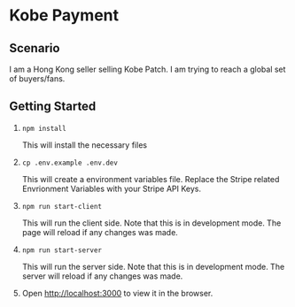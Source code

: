 # Kobe Payment

## Scenario

I am a Hong Kong seller selling Kobe Patch. I am trying to reach a global set of buyers/fans.

## Getting Started

1. `npm install`

   This will install the necessary files

2. `cp .env.example .env.dev`

   This will create a environment variables file. Replace the Stripe related Envrionment Variables with your Stripe API Keys.

3. `npm run start-client`

   This will run the client side.
   Note that this is in development mode. The page will reload if any changes was made.<br />

4. `npm run start-server`

   This will run the server side.
   Note that this is in development mode. The server will reload if any changes was made. <br />

5. Open [http://localhost:3000](http://localhost:3000) to view it in the browser.
